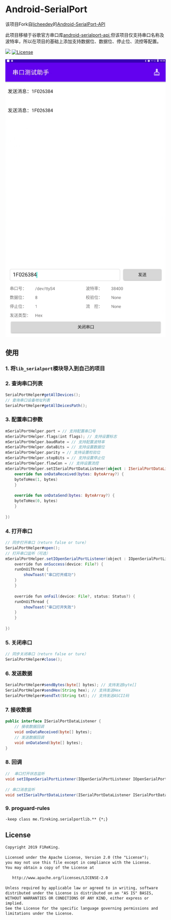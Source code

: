 # Android-SerialPort
该项目Fork自[licheedev](https://github.com/licheedev)的[Android-SerialPort-API](https://github.com/licheedev/Android-SerialPort-API)

此项目移植于谷歌官方串口库[android-serialport-api](https://code.google.com/archive/p/android-serialport-api/),但该项目仅支持串口名称及波特率，所以在项目的基础上添加支持数据位、数据位、停止位、流控等配置。

[![](https://jitpack.io/v/F1ReKing/Android-SerialPort.svg)](https://jitpack.io/#F1ReKing/Android-SerialPort)
[![License](https://img.shields.io/badge/license-Apache%202.0-blue.svg)](https://github.com/F1ReKing/Android-SerialPort/blob/master/LICENSE)

![](https://github.com/binZai-ComeOn/AndroidSerialPort/blob/master/app/img.png)

## 使用

### 1. 将`lib_serialport`模块导入到自己的项目

### 2. 查询串口列表

```java
SerialPortHelper#getAllDevices();
// 查询串口设备地址列表
SerialPortHelper#getAllDeicesPath();
```

### 3. 配置串口参数

```kotlin
mSerialPortHelper.port = // 支持配置串口号
mSerialPortHelper.flags(int flags); // 支持设置标志
mSerialPortHelper.baudRate = // 支持配置波特率
mSerialPortHelper.dataBits = // 支持设置数据位 
mSerialPortHelper.parity = // 支持设置检验位
mSerialPortHelper.stopBits = // 支持设置停止位
mSerialPortHelper.flowCon = // 支持设置流控
mSerialPortHelper.setISerialPortDataListener(object : ISerialPortDataListener { // 支持数据回调监听
    override fun onDataReceived(bytes: ByteArray?) {
	byteToHex(1, bytes)
    }

    override fun onDataSend(bytes: ByteArray?) {
	byteToHex(0, bytes)
    }

})
```

### 4. 打开串口

```java
// 同步打开串口（return false or ture）
SerialPortHelper#open(); 
// 打开串口监听（可选）
mSerialPortHelper.setIOpenSerialPortListener(object : IOpenSerialPortListener {
    override fun onSuccess(device: File?) {
	runOnUiThread {
	    showToast("串口打开成功")
	}
    }

    override fun onFail(device: File?, status: Status?) {
	runOnUiThread {
	    showToast("串口打开失败")
	}
    }

})
```

### 5. 关闭串口

```java
// 同步关闭串口（return false or ture）
SerialPortHelper#close();
```

### 6. 发送数据

```java
SerialPortHelper#sendBytes(byte[] bytes); // 支持发送byte[]
SerialPortHelper#sendHex(String hex); // 支持发送Hex
SerialPortHelper#sendTxt(String txt); // 支持发送ASCII码
```

### 7. 接收数据

```java
public interface ISerialPortDataListener {
	// 接收数据回调
    void onDataReceived(byte[] bytes);
   	// 发送数据回调
    void onDataSend(byte[] bytes);
}
```

### 8. 回调

```java
//  串口打开状态监听
void setIOpenSerialPortListener(IOpenSerialPortListener IOpenSerialPortListener);

// 串口消息监听
void setISerialPortDataListener(ISerialPortDataListener ISerialPortDataListener);
```
### 9. proguard-rules 
```
-keep class me.f1reking.serialportlib.** {*;}
```

## License
```
Copyright 2019 F1ReKing. 

Licensed under the Apache License, Version 2.0 (the "License");
you may not use this file except in compliance with the License.
You may obtain a copy of the License at

   http://www.apache.org/licenses/LICENSE-2.0

Unless required by applicable law or agreed to in writing, software
distributed under the License is distributed on an "AS IS" BASIS,
WITHOUT WARRANTIES OR CONDITIONS OF ANY KIND, either express or implied.
See the License for the specific language governing permissions and
limitations under the License.
```

